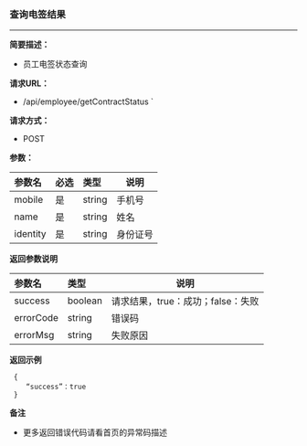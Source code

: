 ### 查询电签结果
---
**简要描述：** 

- 员工电签状态查询

**请求URL：** 
- /api/employee/getContractStatus `
  
**请求方式：**
- POST 

**参数：** 

|参数名|必选|类型|说明|
|:----    |:---|:----- |-----   |
|mobile |是  |string |手机号   |
|name |是  |string | 姓名    |
|identity     |是  |string | 身份证号    |


 **返回参数说明** 

|参数名|类型|说明|
|:-----  |:-----|-----                           |
|success |boolean   |请求结果，true：成功；false：失败  |
|errorCode |string   |错误码  |
|errorMsg |string   |失败原因  |

 **返回示例**

``` 
 {
	“success”：true
 }
```
 **备注** 

- 更多返回错误代码请看首页的异常码描述
